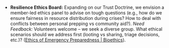 - **Resilience Ethics Board:** Expanding on our Trust Doctrine, we envision a member-led ethics panel to advise on tough questions (e.g., how do we ensure fairness in resource distribution during crises? How to deal with conflicts between personal prepping vs community aid?). _Need Feedback:_ Volunteers welcome – we seek a diverse group. What ethical scenarios should we address first (looting vs sharing, triage decisions, etc.)? ([Ethics of Emergency Preparedness | Bioethics](https://bioethics.hms.harvard.edu/journal/ethics-disaster-healthcare#:~:text=Ethics%20of%20Emergency%20Preparedness%20,to%20those%20facing%20challenging%20decisions)).